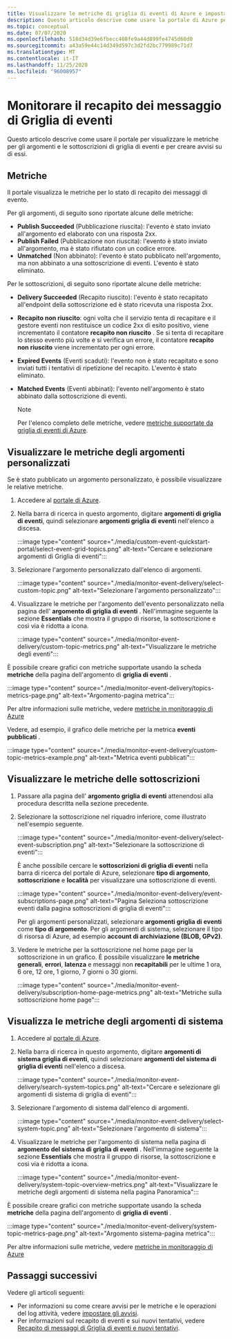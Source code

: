 ```yaml
---
title: Visualizzare le metriche di griglia di eventi di Azure e impostare gli avvisi
description: Questo articolo descrive come usare la portale di Azure per visualizzare le metriche per gli argomenti e le sottoscrizioni di griglia di eventi di Azure e creare avvisi su di essi.
ms.topic: conceptual
ms.date: 07/07/2020
ms.openlocfilehash: 518d34d39e6fbecc408fe9a44d899fe4745d60d0
ms.sourcegitcommit: a43a59e44c14d349d597c3d2fd2bc779989c71d7
ms.translationtype: MT
ms.contentlocale: it-IT
ms.lasthandoff: 11/25/2020
ms.locfileid: "96008957"
---
```

# <a name="monitor-event-grid-message-delivery"></a>Monitorare il recapito dei messaggio di Griglia di eventi 
Questo articolo descrive come usare il portale per visualizzare le metriche per gli argomenti e le sottoscrizioni di griglia di eventi e per creare avvisi su di essi. 

## <a name="metrics"></a>Metriche

Il portale visualizza le metriche per lo stato di recapito dei messaggi di evento.

Per gli argomenti, di seguito sono riportate alcune delle metriche:

* **Publish Succeeded** (Pubblicazione riuscita): l'evento è stato inviato all'argomento ed elaborato con una risposta 2xx.
* **Publish Failed** (Pubblicazione non riuscita): l'evento è stato inviato all'argomento, ma è stato rifiutato con un codice errore.
* **Unmatched** (Non abbinato): l'evento è stato pubblicato nell'argomento, ma non abbinato a una sottoscrizione di eventi. L'evento è stato eliminato.

Per le sottoscrizioni, di seguito sono riportate alcune delle metriche:

* **Delivery Succeeded** (Recapito riuscito): l'evento è stato recapitato all'endpoint della sottoscrizione ed è stato ricevuta una risposta 2xx.
* **Recapito non riuscito**: ogni volta che il servizio tenta di recapitare e il gestore eventi non restituisce un codice 2xx di esito positivo, viene incrementato il contatore **recapito non riuscito** . Se si tenta di recapitare lo stesso evento più volte e si verifica un errore, il contatore **recapito non riuscito** viene incrementato per ogni errore.
* **Expired Events** (Eventi scaduti): l'evento non è stato recapitato e sono inviati tutti i tentativi di ripetizione del recapito. L'evento è stato eliminato.
* **Matched Events** (Eventi abbinati): l'evento nell'argomento è stato abbinato dalla sottoscrizione di eventi.

    > [!NOTE]
    > Per l'elenco completo delle metriche, vedere [metriche supportate da griglia di eventi di Azure](metrics.md).

## <a name="view-custom-topic-metrics"></a>Visualizzare le metriche degli argomenti personalizzati

Se è stato pubblicato un argomento personalizzato, è possibile visualizzare le relative metriche. 

1. Accedere al [portale di Azure](https://portal.azure.com/).
2. Nella barra di ricerca in questo argomento, digitare **argomenti di griglia di eventi**, quindi selezionare **argomenti griglia di eventi** nell'elenco a discesa. 

    :::image type="content" source="./media/custom-event-quickstart-portal/select-event-grid-topics.png" alt-text="Cercare e selezionare argomenti di Griglia di eventi":::
3. Selezionare l'argomento personalizzato dall'elenco di argomenti. 

    :::image type="content" source="./media/monitor-event-delivery/select-custom-topic.png" alt-text="Selezionare l'argomento personalizzato":::
4. Visualizzare le metriche per l'argomento dell'evento personalizzato nella pagina dell' **argomento di griglia di eventi** . Nell'immagine seguente la sezione **Essentials** che mostra il gruppo di risorse, la sottoscrizione e così via è ridotta a icona. 

    :::image type="content" source="./media/monitor-event-delivery/custom-topic-metrics.png" alt-text="Visualizzare le metriche degli eventi":::

È possibile creare grafici con metriche supportate usando la scheda **metriche** della pagina dell'argomento di **griglia di eventi** .

:::image type="content" source="./media/monitor-event-delivery/topics-metrics-page.png" alt-text="Argomento-pagina metrica":::

Per altre informazioni sulle metriche, vedere [metriche in monitoraggio di Azure](../azure-monitor/platform/data-platform-metrics.md)

Vedere, ad esempio, il grafico delle metriche per la metrica **eventi pubblicati** .

:::image type="content" source="./media/monitor-event-delivery/custom-topic-metrics-example.png" alt-text="Metrica eventi pubblicati":::


## <a name="view-subscription-metrics"></a>Visualizzare le metriche delle sottoscrizioni
1. Passare alla pagina dell' **argomento griglia di eventi** attenendosi alla procedura descritta nella sezione precedente. 
2. Selezionare la sottoscrizione nel riquadro inferiore, come illustrato nell'esempio seguente. 

    :::image type="content" source="./media/monitor-event-delivery/select-event-subscription.png" alt-text="Selezionare la sottoscrizione di eventi":::    

    È anche possibile cercare le **sottoscrizioni di griglia di eventi** nella barra di ricerca del portale di Azure, selezionare **tipo di argomento**, **sottoscrizione** e **località** per visualizzare una sottoscrizione di eventi. 

    :::image type="content" source="./media/monitor-event-delivery/event-subscriptions-page.png" alt-text="Pagina Seleziona sottoscrizione eventi dalla pagina sottoscrizioni di griglia di eventi":::        

    Per gli argomenti personalizzati, selezionare **argomenti griglia di eventi** come **tipo di argomento**. Per gli argomenti di sistema, selezionare il tipo di risorsa di Azure, ad esempio **account di archiviazione (BLOB, GPv2)**. 
3. Vedere le metriche per la sottoscrizione nel home page per la sottoscrizione in un grafico. È possibile visualizzare **le metriche generali**, **errori**, **latenza** e messaggi non **recapitabili** per le ultime 1 ora, 6 ore, 12 ore, 1 giorno, 7 giorni o 30 giorni. 

    :::image type="content" source="./media/monitor-event-delivery/subscription-home-page-metrics.png" alt-text="Metriche sulla sottoscrizione home page":::    

## <a name="view-system-topic-metrics"></a>Visualizza le metriche degli argomenti di sistema

1. Accedere al [portale di Azure](https://portal.azure.com/).
2. Nella barra di ricerca in questo argomento, digitare **argomenti di sistema griglia di eventi**, quindi selezionare **argomenti del sistema di griglia di eventi** nell'elenco a discesa. 

    :::image type="content" source="./media/monitor-event-delivery/search-system-topics.png" alt-text="Cercare e selezionare gli argomenti di sistema di griglia di eventi":::
3. Selezionare l'argomento di sistema dall'elenco di argomenti. 

    :::image type="content" source="./media/monitor-event-delivery/select-system-topic.png" alt-text="Selezionare l'argomento di sistema":::
4. Visualizzare le metriche per l'argomento di sistema nella pagina di **argomento del sistema di griglia di eventi** . Nell'immagine seguente la sezione **Essentials** che mostra il gruppo di risorse, la sottoscrizione e così via è ridotta a icona. 

    :::image type="content" source="./media/monitor-event-delivery/system-topic-overview-metrics.png" alt-text="Visualizzare le metriche degli argomenti di sistema nella pagina Panoramica":::

È possibile creare grafici con metriche supportate usando la scheda **metriche** della pagina dell'argomento di **griglia di eventi** .

:::image type="content" source="./media/monitor-event-delivery/system-topic-metrics-page.png" alt-text="Argomento sistema-pagina metrica":::

Per altre informazioni sulle metriche, vedere [metriche in monitoraggio di Azure](../azure-monitor/platform/data-platform-metrics.md)


## <a name="next-steps"></a>Passaggi successivi
Vedere gli articoli seguenti:

- Per informazioni su come creare avvisi per le metriche e le operazioni del log attività, vedere [impostare gli avvisi](set-alerts.md).
- Per informazioni sul recapito di eventi e sui nuovi tentativi, vedere [Recapito di messaggi di Griglia di eventi e nuovi tentativi](delivery-and-retry.md).
